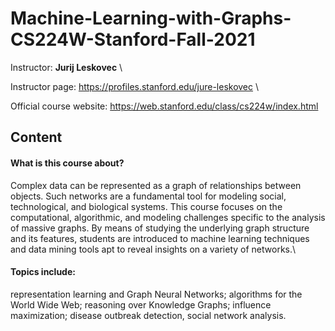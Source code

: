 # Machine-Learning-with-Graphs-CS224W-Stanford-Fall-2021

Instructor: **Jurij Leskovec** \\

Instructor page: https://profiles.stanford.edu/jure-leskovec \\

Official course website: https://web.stanford.edu/class/cs224w/index.html

## Content
#### What is this course about?
Complex data can be represented as a graph of relationships between objects. Such networks are a fundamental tool for modeling social, technological, and biological systems. This course focuses on the computational, algorithmic, and modeling challenges specific to the analysis of massive graphs. By means of studying the underlying graph structure and its features, students are introduced to machine learning techniques and data mining tools apt to reveal insights on a variety of networks.\\
#### Topics include:
representation learning and Graph Neural Networks; algorithms for the World Wide Web; reasoning over Knowledge Graphs; influence maximization; disease outbreak detection, social network analysis.
